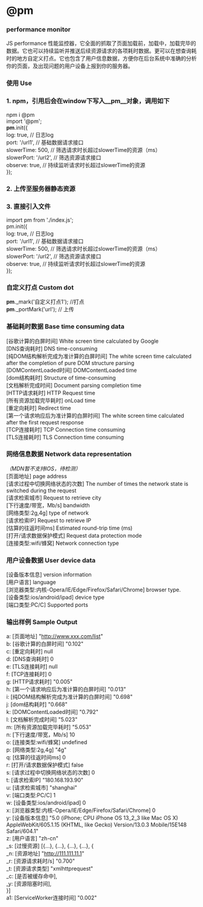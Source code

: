 # @pm
### performance monitor
JS performance 性能监控器，它全面的抓取了页面加载前，加载中，加载完毕的数据。它也可以持续监听并推送后续资源请求的各项耗时数据。更可以在想查询耗时的地方自定义打点。它也包含了用户信息数据，方便你在后台系统中准确的分析你的页面，及出现问题的用户设备上报到你的服务器。  

### 使用 Use  
### 1. npm，引用后会在window下写入__pm__对象，调用如下  
npm i @pm  
import '@pm';  
__pm__.init({  
    log: true, // 日志log  
    port: '/url1', // 基础数据请求接口  
    slowerTime: 500, // 筛选请求时长超过slowerTime的资源（ms）  
    slowerPort: '/url2', // 筛选资源请求接口  
    observe: true, // 持续监听请求时长超过slowerTime的资源  
});  

### 2. 上传至服务器静态资源  
<script src="www.xxx.com/pm.js"></script>  

### 3. 直接引入文件  
import pm from './index.js';   
pm.init({  
    log: true, // 日志log  
    port: '/url1', // 基础数据请求接口  
    slowerTime: 500, // 筛选请求时长超过slowerTime的资源（ms）  
    slowerPort: '/url2', // 筛选资源请求接口  
    observe: true, // 持续监听请求时长超过slowerTime的资源  
});  


### 自定义打点 Custom dot  
__pm__._mark('自定义打点1');  //打点  
__pm__._portMark('url');  // 上传  


### 基础耗时数据 Base time consuming data  
[谷歌计算的白屏时间] White screen time calculated by Google  
[DNS查询耗时] DNS time-consuming  
[纯DOM结构解析完成为准计算的白屏时间] The white screen time calculated after the completion of pure DOM structure parsing  
[DOMContentLoaded时间] DOMContentLoaded time  
[dom结构耗时] Structure of time-consuming  
[文档解析完成时间] Document parsing completion time  
[HTTP请求耗时] HTTP Request time  
[所有资源加载完毕耗时] onLoad time  
[重定向耗时] Redirect time  
[第一个请求响应后为准计算的白屏时间] The white screen time calculated after the first request response  
[TCP连接耗时] TCP Connection time consuming  
[TLS连接耗时] TLS Connection time consuming  


### 网络信息数据 Network data representation  
*（MDN暂不支持IOS，待检测）*  
[页面地址] page address  
[请求过程中切换网络状态的次数] The number of times the network state is switched during the request  
[请求检索城市] Request to retrieve city  
[下行速度/带宽，Mb/s] bandwidth  
[网络类型:2g,4g] type of network  
[请求检索IP] Request to retrieve IP  
[估算的往返时间ms] Estimated round-trip time (ms)  
[打开/请求数据保护模式] Request data protection mode  
[连接类型:wifi/蜂窝] Network connection type  


### 用户设备数据 User device data  
[设备版本信息] version information  
[用户语言] language  
[浏览器类型:内核-Opera/IE/Edge/Firefox/Safari/Chrome] browser type.  
[设备类型:ios/android/ipad] device type  
[端口类型:PC/C] Supported ports  


### 输出样例 Sample Output  
a: [页面地址] "http://www.xxx.com/list"  
b: [谷歌计算的白屏时间] "0.102"  
c: [重定向耗时] null  
d: [DNS查询耗时] 0  
e: [TLS连接耗时] null  
f: [TCP连接耗时] 0  
g: [HTTP请求耗时] "0.005"  
h: [第一个请求响应后为准计算的白屏时间] "0.013"  
i: [纯DOM结构解析完成为准计算的白屏时间] "0.698"  
j: [dom结构耗时] "0.668"  
k: [DOMContentLoaded时间] "0.792"  
l: [文档解析完成时间] "5.023"  
m: [所有资源加载完毕耗时] "5.053"  
n: [下行速度/带宽，Mb/s] 10  
o: [连接类型:wifi/蜂窝] undefined  
p: [网络类型:2g,4g] "4g"  
q: [估算的往返时间ms] 0  
r: [打开/请求数据保护模式] false  
s: [请求过程中切换网络状态的次数] 0  
t: [请求检索IP] "180.168.193.90"  
u: [请求检索城市] "shanghai"  
v: [端口类型:PC/C] 1  
w: [设备类型:ios/android/ipad] 0  
x: [浏览器类型:内核-Opera/IE/Edge/Firefox/Safari/Chrome] 0  
y: [设备版本信息] "5.0 (iPhone; CPU iPhone OS 13_2_3 like Mac OS X) AppleWebKit/605.1.15 (KHTML, like Gecko) Version/13.0.3 Mobile/15E148 Safari/604.1"  
z: [用户语言] "zh-cn"  
_s: [过慢资源] [{…}, {…}, {…}, {…}, {  
      _n: [资源地址] "http://111.111.11.1"  
      _r: [资源请求耗时/s] "0.700"  
      _t: [资源请求类型] "xmlhttprequest"  
      _c: [是否被缓存命中],  
      _y: [资源阻塞时间],  
}]  
a1: [ServiceWorker连接时间] "0.002"  
  
